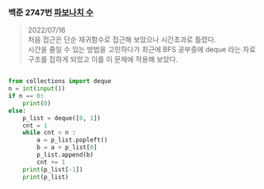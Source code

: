### 백준 2747번 [파보나치 수](https://www.acmicpc.net/problem/2747)

> 2022/07/16 <br>
> 처음 접근은 단순 재귀함수로 접근해 보았으나 시간초과로 틀렸다. <br>
> 시간을 줄일 수 있는 방법을 고민하다가 최근에 BFS 공부중에 deque 라는 자료구조를 접하게 되었고 이를 이 문제에 적용해 보았다.


```python

from collections import deque
n = int(input())
if n == 0:
    print(0)
else:
    p_list = deque([0, 1])
    cnt = 1
    while cnt < n :
        a = p_list.popleft()
        b = a + p_list[0]
        p_list.append(b)
        cnt += 1
    print(p_list[-1])
    print(p_list)

```
